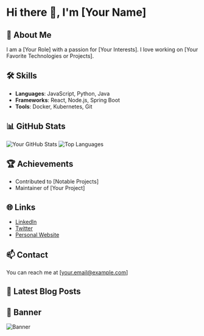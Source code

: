 # Hi there 👋, I'm [Your Name]

## 🚀 About Me
I am a [Your Role] with a passion for [Your Interests]. I love working on [Your Favorite Technologies or Projects].

## 🛠️ Skills
- **Languages**: JavaScript, Python, Java
- **Frameworks**: React, Node.js, Spring Boot
- **Tools**: Docker, Kubernetes, Git

## 📊 GitHub Stats
![Your GitHub Stats](https://github-readme-stats.vercel.app/api?username=yourusername&show_icons=true&theme=radical)
![Top Languages](https://github-readme-stats.vercel.app/api/top-langs/?username=yourusername&layout=compact&theme=radical)

## 🏆 Achievements
- Contributed to [Notable Projects]
- Maintainer of [Your Project]

## 🌐 Links
- [LinkedIn](https://www.linkedin.com/in/yourprofile)
- [Twitter](https://twitter.com/yourprofile)
- [Personal Website](https://yourwebsite.com)

## 📫 Contact
You can reach me at [your.email@example.com]

## 📝 Latest Blog Posts
<!-- BLOG-POST-LIST:START -->
<!-- BLOG-POST-LIST:END -->

## 🎨 Banner
![Banner](https://yourbannerurl.com)
